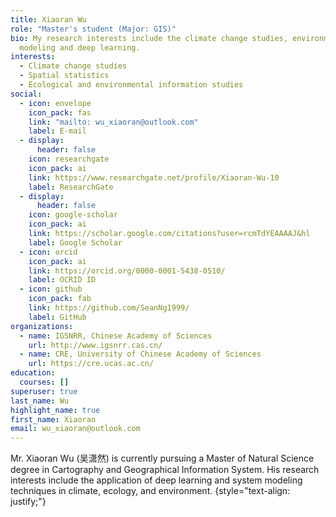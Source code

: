 ```yaml
---
title: Xiaoran Wu
role: "Master's student (Major: GIS)"
bio: My research interests include the climate change studies, environmental
  modeling and deep learning.
interests:
  - Climate change studies
  - Spatial statistics
  - Ecological and environmental information studies
social:
  - icon: envelope
    icon_pack: fas
    link: "mailto: wu_xiaoran@outlook.com"
    label: E-mail
  - display:
      header: false
    icon: researchgate
    icon_pack: ai
    link: https://www.researchgate.net/profile/Xiaoran-Wu-10
    label: ResearchGate
  - display:
      header: false
    icon: google-scholar
    icon_pack: ai
    link: https://scholar.google.com/citations?user=rcmTdYEAAAAJ&hl
    label: Google Scholar
  - icon: orcid
    icon_pack: ai
    link: https://orcid.org/0000-0001-5438-0510/
    label: OCRID ID
  - icon: github
    icon_pack: fab
    link: https://github.com/SeanNg1999/
    label: GitHub
organizations:
  - name: IGSNRR, Chinese Academy of Sciences
    url: http://www.igsnrr.cas.cn/
  - name: CRE, University of Chinese Academy of Sciences
    url: https://cre.ucas.ac.cn/
education:
  courses: []
superuser: true
last_name: Wu
highlight_name: true
first_name: Xiaoran
email: wu_xiaoran@outlook.com
---
```

Mr. Xiaoran Wu (吴潇然) is currently pursuing a Master of Natural Science degree in Cartography and Geographical Information System. His research interests include the application of deep learning and system modeling techniques in climate, ecology, and environment.
{style="text-align: justify;"}